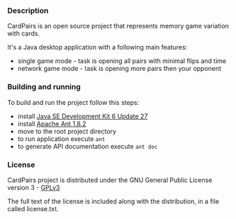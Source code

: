 ### Description

CardPairs is an open source project that represents memory game variation with cards.

It's a Java desktop application with a following main features:

* single game mode - task is opening all pairs with minimal flips and time
* network game mode - task is opening more pairs then your opponent

### Building and running

To build and run the project follow this steps:

* install [Java SE Development Kit 6 Update 27](http://www.oracle.com/technetwork/java/javase/index.html)
* install [Apache Ant 1.8.2](http://ant.apache.org/)
* move to the root project directory
* to run application execute `ant`
* to generate API documentation execute `ant doc`

### License

CardPairs project is distributed under the GNU General Public License version 3 - [GPLv3](http://www.gnu.org/licenses/gpl.html)

The full text of the license is included along with the distribution, in a file called license.txt.